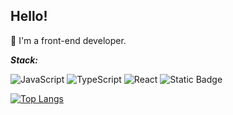 ## Hello!

📖 I'm a front-end developer.


***Stack:***

![JavaScript](https://img.shields.io/badge/javascript-%23F7DF1E?style=for-the-badge&logo=javascript&logoColor=%23fff)
![TypeScript](https://img.shields.io/badge/typescript-%23007acc?style=for-the-badge&logo=typescript&logoColor=white)
![React](https://img.shields.io/badge/react-%23087EA4?style=for-the-badge&logo=react&logoColor=%23fff)
![Static Badge](https://img.shields.io/badge/node.js-%23339933?style=for-the-badge&logo=node.js&logoColor=%23fff)


[![Top Langs](https://github-readme-stats.vercel.app/api/top-langs/?username=anuraghazra&layout=compact)](https://github.com/anuraghazra/github-readme-stats)
